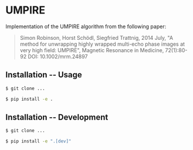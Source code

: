 # UMPIRE

Implementation of the UMPIRE algorithm from the following paper:

> Simon Robinson, Horst Schödl, Siegfried Trattnig, 2014 July,
> "A method for unwrapping highly wrapped multi-echo phase images at
> very high field: UMPIRE", Magnetic Resonance in Medicine, 72(1):80-92
> DOI: 10.1002/mrm.24897

## Installation -- Usage

```bash
$ git clone ...

$ pip install -e .
```

## Installation -- Development
```bash
$ git clone ...

$ pip install -e ".[dev]"
```